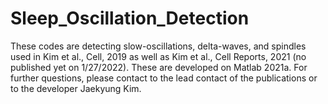 # Sleep_Oscillation_Detection

These codes are detecting slow-oscillations, delta-waves, and spindles used in Kim et al., Cell, 2019 as well as Kim et al., Cell Reports, 2021 (no published yet on 1/27/2022).
These are developed on Matlab 2021a.
For further questions, please contact to the lead contact of the publications or to the developer Jaekyung Kim.
